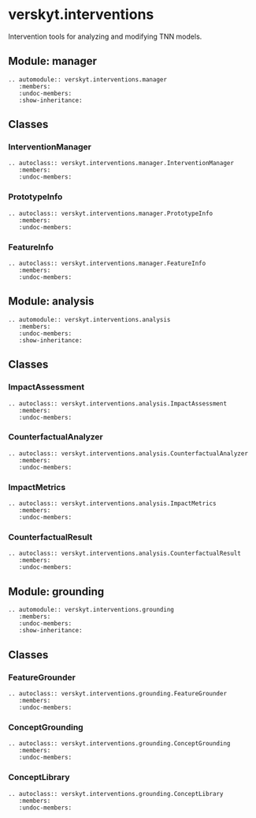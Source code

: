 # verskyt.interventions

Intervention tools for analyzing and modifying TNN models.

## Module: manager

```{eval-rst}
.. automodule:: verskyt.interventions.manager
   :members:
   :undoc-members:
   :show-inheritance:
```

## Classes

### InterventionManager

```{eval-rst}
.. autoclass:: verskyt.interventions.manager.InterventionManager
   :members:
   :undoc-members:
```

### PrototypeInfo

```{eval-rst}
.. autoclass:: verskyt.interventions.manager.PrototypeInfo
   :members:
   :undoc-members:
```

### FeatureInfo

```{eval-rst}
.. autoclass:: verskyt.interventions.manager.FeatureInfo
   :members:
   :undoc-members:
```

## Module: analysis

```{eval-rst}
.. automodule:: verskyt.interventions.analysis
   :members:
   :undoc-members:
   :show-inheritance:
```

## Classes

### ImpactAssessment

```{eval-rst}
.. autoclass:: verskyt.interventions.analysis.ImpactAssessment
   :members:
   :undoc-members:
```

### CounterfactualAnalyzer

```{eval-rst}
.. autoclass:: verskyt.interventions.analysis.CounterfactualAnalyzer
   :members:
   :undoc-members:
```

### ImpactMetrics

```{eval-rst}
.. autoclass:: verskyt.interventions.analysis.ImpactMetrics
   :members:
   :undoc-members:
```

### CounterfactualResult

```{eval-rst}
.. autoclass:: verskyt.interventions.analysis.CounterfactualResult
   :members:
   :undoc-members:
```

## Module: grounding

```{eval-rst}
.. automodule:: verskyt.interventions.grounding
   :members:
   :undoc-members:
   :show-inheritance:
```

## Classes

### FeatureGrounder

```{eval-rst}
.. autoclass:: verskyt.interventions.grounding.FeatureGrounder
   :members:
   :undoc-members:
```

### ConceptGrounding

```{eval-rst}
.. autoclass:: verskyt.interventions.grounding.ConceptGrounding
   :members:
   :undoc-members:
```

### ConceptLibrary

```{eval-rst}
.. autoclass:: verskyt.interventions.grounding.ConceptLibrary
   :members:
   :undoc-members:
```